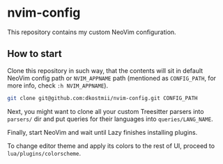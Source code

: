 # nvim-config

This repository contains my custom NeoVim configuration.

## How to start

Clone this repository in such way, that the contents will
sit in default NeoVim config path or `NVIM_APPNAME` path (mentioned as `CONFIG_PATH`,
for more info, check `:h NVIM_APPNAME`).

```bash
git clone git@github.com:dkostmii/nvim-config.git CONFIG_PATH
```

Next, you might want to clone all your custom Treesitter parsers into
`parsers/` dir and put queries for their languages into `queries/LANG_NAME`.

Finally, start NeoVim and wait until Lazy finishes installing plugins.

To change editor theme and apply its colors to the rest of UI,
proceed to `lua/plugins/colorscheme`.
